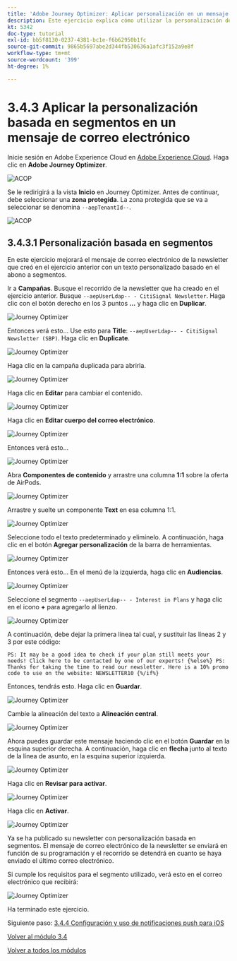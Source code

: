 ```yaml
---
title: 'Adobe Journey Optimizer: Aplicar personalización en un mensaje de correo electrónico'
description: Este ejercicio explica cómo utilizar la personalización de segmentos dentro de un contenido de correo electrónico
kt: 5342
doc-type: tutorial
exl-id: bb5f8130-0237-4381-bc1e-f6b62950b1fc
source-git-commit: 9865b5697abe2d344fb530636a1afc3f152a9e8f
workflow-type: tm+mt
source-wordcount: '399'
ht-degree: 1%

---
```


# 3.4.3 Aplicar la personalización basada en segmentos en un mensaje de correo electrónico

Inicie sesión en Adobe Experience Cloud en [Adobe Experience Cloud](https://experience.adobe.com). Haga clic en **Adobe Journey Optimizer**.

![ACOP](./../../../modules/ajo-b2c/module3.1/images/acophome.png)

Se le redirigirá a la vista **Inicio** en Journey Optimizer. Antes de continuar, debe seleccionar una **zona protegida**. La zona protegida que se va a seleccionar se denomina ``--aepTenantId--``.

![ACOP](./../../../modules/ajo-b2c/module3.1/images/acoptriglp.png)

## 3.4.3.1 Personalización basada en segmentos

En este ejercicio mejorará el mensaje de correo electrónico de la newsletter que creó en el ejercicio anterior con un texto personalizado basado en el abono a segmentos.

Ir a **Campañas**. Busque el recorrido de la newsletter que ha creado en el ejercicio anterior. Busque `--aepUserLdap-- - CitiSignal Newsletter`. Haga clic con el botón derecho en los 3 puntos **...** y haga clic en **Duplicar**.

![Journey Optimizer](./images/sbp1.png)

Entonces verá esto... Use esto para **Title**: `--aepUserLdap-- - CitiSignal Newsletter (SBP)`. Haga clic en **Duplicate**.

![Journey Optimizer](./images/sbp2.png)

Haga clic en la campaña duplicada para abrirla.

![Journey Optimizer](./images/sbp3.png)

Haga clic en **Editar** para cambiar el contenido.

![Journey Optimizer](./images/sbp3a.png)

Haga clic en **Editar cuerpo del correo electrónico**.

![Journey Optimizer](./images/sbp4.png)

Entonces verá esto...

![Journey Optimizer](./images/sbp5.png)

Abra **Componentes de contenido** y arrastre una columna **1:1** sobre la oferta de AirPods.

![Journey Optimizer](./images/sbp6.png)

Arrastre y suelte un componente **Text** en esa columna 1:1.

![Journey Optimizer](./images/sbp6a.png)

Seleccione todo el texto predeterminado y elimínelo. A continuación, haga clic en el botón **Agregar personalización** de la barra de herramientas.

![Journey Optimizer](./images/sbp7.png)

Entonces verá esto... En el menú de la izquierda, haga clic en **Audiencias**.

![Journey Optimizer](./images/seg1.png)

Seleccione el segmento `--aepUserLdap-- - Interest in Plans` y haga clic en el icono **+** para agregarlo al lienzo.

![Journey Optimizer](./images/seg3.png)

A continuación, debe dejar la primera línea tal cual, y sustituir las líneas 2 y 3 por este código:

``
    PS: It may be a good idea to check if your plan still meets your needs! Click here to be contacted by one of our experts!
{%else%}
    PS: Thanks for taking the time to read our newsletter. Here is a 10% promo code to use on the website: NEWSLETTER10
{%/if%}
``

Entonces, tendrás esto. Haga clic en **Guardar**.

![Journey Optimizer](./images/seg4.png)

Cambie la alineación del texto a **Alineación central**.

![Journey Optimizer](./images/sbp9.png)

Ahora puedes guardar este mensaje haciendo clic en el botón **Guardar** en la esquina superior derecha. A continuación, haga clic en **flecha** junto al texto de la línea de asunto, en la esquina superior izquierda.

![Journey Optimizer](./images/sbp9a.png)

Haga clic en **Revisar para activar**.

![Journey Optimizer](./images/oc79afff.png)

Haga clic en **Activar**.

![Journey Optimizer](./images/oc79bfff.png)

Ya se ha publicado su newsletter con personalización basada en segmentos. El mensaje de correo electrónico de la newsletter se enviará en función de su programación y el recorrido se detendrá en cuanto se haya enviado el último correo electrónico.

Si cumple los requisitos para el segmento utilizado, verá esto en el correo electrónico que recibirá:

![Journey Optimizer](./images/sbp20fff.png)

Ha terminado este ejercicio.

Siguiente paso: [3.4.4 Configuración y uso de notificaciones push para iOS](./ex4.md)

[Volver al módulo 3.4](./journeyoptimizer.md)

[Volver a todos los módulos](../../../overview.md)
